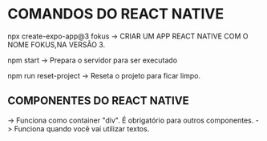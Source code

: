 # COMANDOS DO REACT NATIVE
npx create-expo-app@3 fokus
-> CRIAR UM APP REACT NATIVE COM O NOME FOKUS,NA VERSÃO 3.

npm start
-> Prepara o servidor para ser executado

npm run reset-project
-> Reseta o projeto para ficar limpo.

## COMPONENTES DO REACT NATIVE
<View></View> -> Funciona como container "div". É obrigatório para outros componentes.
<Text></Text> -> Funciona quando você vai utilizar textos.